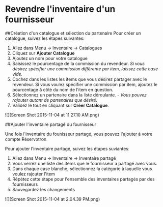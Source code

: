 # Revendre l'inventaire d'un fournisseur

##Création d'un catalogue et sélection du partenaire
Pour créer un catalogue, suivez les étapes suivantes:
1. Allez dans Menu -> Inventaire -> Catalogues
2. Cliquez sur **Ajouter Catalogue**
3. Ajoutez un nom pour votre catalogue
4. Saisissez le pourcentage de la commission du revendeur. *Si vous désirez spécifier une commission différente par item, laissez cette case vide.*
5. Cochez dans les listes les items que vous désirez partager avec le revendeur. Si vous voulez spécifier une commission par item, ajoutez le pourcentage à côté du nom de l'item en question. 
6. Sélectionnez un partenaire dans la liste déroulante. - *Vous pouvez rajouter autant de partenaires que désiré*.
7. Validez le tout en cliquant sur **Créer Catalogue**.


![](Screen Shot 2015-11-04 at 11.27.10 AM.png)



##Ajouter l'inventaire partagé du fournisseur

Une fois l'inventaire du founisseur partagé, vous pouvez l'ajouter à votre compte Réservotron. 

Pour ajouter l'inventaire partagé, suivez les étapes suviantes:

1. Allez dans Menu -> Inventaire -> Inventaire partagé
2. Vous verrez une liste des items que le fournisseur a partagé avec vous.
3. Dans chaque case blanche, sélectionnez la catégorie à laquelle vous voulez rajouter l'item
4. Répétez cette étape pour l'ensemble des inventaires partagés par des fournisseurs
5. Sauvegardez les changements


![](Screen Shot 2015-11-04 at 2.04.39 PM.png)